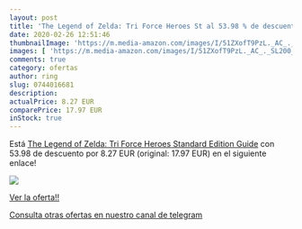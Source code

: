 ```yaml
---
layout: post
title: 'The Legend of Zelda: Tri Force Heroes St al 53.98 % de descuento'
date: 2020-02-26 12:51:46
thumbnailImage: 'https://m.media-amazon.com/images/I/51ZXofT9PzL._AC_._SL200_.jpg'
images: [ 'https://m.media-amazon.com/images/I/51ZXofT9PzL._AC_._SL200_.jpg' ]
comments: true
category: ofertas
author: ring
slug: 0744016681
description:
actualPrice: 8.27 EUR
comparePrice: 17.97 EUR
inStock: true
---
```


Está [The Legend of Zelda: Tri Force Heroes Standard Edition Guide](https://www.amazon.com/dp/0744016681/?tag=redken08-20) con 53.98 de descuento por 8.27 EUR (original: 17.97 EUR) en el siguiente enlace!

[![](https://m.media-amazon.com/images/I/51ZXofT9PzL._AC_._SL200_.jpg)](https://www.amazon.com/dp/0744016681/?tag=redken08-20)

[Ver la oferta!!](https://www.amazon.com/dp/0744016681/?tag=redken08-20)

[Consulta otras ofertas en nuestro canal de telegram](https://t.me/s/ofertas25)
